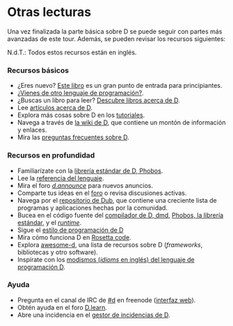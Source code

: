 # Otras lecturas

Una vez finalizada la parte básica sobre D se puede seguir con partes más
avanzadas de este tour. Además, se pueden revisar los recursos siguientes:

N.d.T.: Todos estos recursos están en inglés.

### Recursos básicos

* ¿Eres nuevo? [Este libro](http://ddili.org/ders/d.en/index.html) es un gran punto de entrada para principiantes.
* [¿Vienes de otro lenguaje de programación?](http://wiki.dlang.org/Coming_From).
* ¿Buscas un libro para leer? [Descubre libros acerca de D](https://wiki.dlang.org/Books).
* Lee [artículos acerca de D](http://dlang.org/articles.html).
* Explora más cosas sobre D en los [tutoriales](https://wiki.dlang.org/Tutorials).
* Navega a través de [la wiki de D](https://wiki.dlang.org/), que contiene un montón de información y enlaces.
* Mira las [preguntas frecuentes sobre D](http://dlang.org/faq.html).

### Recursos en profundidad

* Familiarízate con la [librería estándar de D, Phobos](https://dlang.org/phobos).
* Lee la [referencia del lenguaje](https://dlang.org/spec/).
* Mira el foro [_d.announce_](http://forum.dlang.org/group/announce) para nuevos anuncios.
* Comparte tus ideas en el [foro](https://forum.dlang.org/) o revisa discusiones activas.
* Navega por el [repositorio de Dub](https://code.dlang.org), que contiene una creciente lista de programas y aplicaciones hechas por la comunidad.
* Bucea en el código fuente del [compilador de D, dmd](https://github.com/dlang/dmd), [Phobos, la librería estándar](https://github.com/dlang/phobos), y el [*runtime*](https://github.com/dlang/druntime).
* Sigue el [estilo de programación de D](http://dlang.org/dstyle.html)
* Mira cómo funciona D en [Rosetta code](http://rosettacode.org/wiki/Category:D).
* Explora [awesome-d](https://github.com/zhaopuming/awesome-d/blob/master/README.md), una lista de recursos sobre D (*frameworks*, bibliotecas y otro software).
* Inspírate con los [modismos (*idioms* en inglés) del lenguaje de programación D](https://p0nce.github.io/d-idioms/).

### Ayuda

* Pregunta en el canal de IRC de [#d](irc://irc.freenode.net/d) en freenode ([interfaz web](https://kiwiirc.com/client/irc.freenode.net/d)).
* Obtén ayuda en el foro [D.learn](http://forum.dlang.org/group/learn).
* Abre una incidencia en el [gestor de incidencias de D](https://issues.dlang.org).
